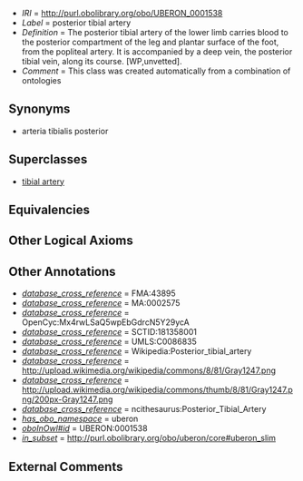  * *IRI* = http://purl.obolibrary.org/obo/UBERON_0001538
 * *Label* = posterior tibial artery
 * *Definition* = The posterior tibial artery of the lower limb carries blood to the posterior compartment of the leg and plantar surface of the foot, from the popliteal artery. It is accompanied by a deep vein, the posterior tibial vein, along its course. [WP,unvetted].
 * *Comment* = This class was created automatically from a combination of ontologies

## Synonyms

 * arteria tibialis posterior

## Superclasses

 * [tibial artery](../../UBERON/10/UBERON_0007610.md)

## Equivalencies


## Other Logical Axioms


## Other Annotations

 * *[database_cross_reference](../../ef/oboInOwl#hasDbXref.md)* = FMA:43895
 * *[database_cross_reference](../../ef/oboInOwl#hasDbXref.md)* = MA:0002575
 * *[database_cross_reference](../../ef/oboInOwl#hasDbXref.md)* = OpenCyc:Mx4rwLSaQ5wpEbGdrcN5Y29ycA
 * *[database_cross_reference](../../ef/oboInOwl#hasDbXref.md)* = SCTID:181358001
 * *[database_cross_reference](../../ef/oboInOwl#hasDbXref.md)* = UMLS:C0086835
 * *[database_cross_reference](../../ef/oboInOwl#hasDbXref.md)* = Wikipedia:Posterior_tibial_artery
 * *[database_cross_reference](../../ef/oboInOwl#hasDbXref.md)* = http://upload.wikimedia.org/wikipedia/commons/8/81/Gray1247.png
 * *[database_cross_reference](../../ef/oboInOwl#hasDbXref.md)* = http://upload.wikimedia.org/wikipedia/commons/thumb/8/81/Gray1247.png/200px-Gray1247.png
 * *[database_cross_reference](../../ef/oboInOwl#hasDbXref.md)* = ncithesaurus:Posterior_Tibial_Artery
 * *[has_obo_namespace](../../ce/oboInOwl#hasOBONamespace.md)* = uberon
 * *[oboInOwl#id](../../id/oboInOwl#id.md)* = UBERON:0001538
 * *[in_subset](../../et/oboInOwl#inSubset.md)* = http://purl.obolibrary.org/obo/uberon/core#uberon_slim

## External Comments


